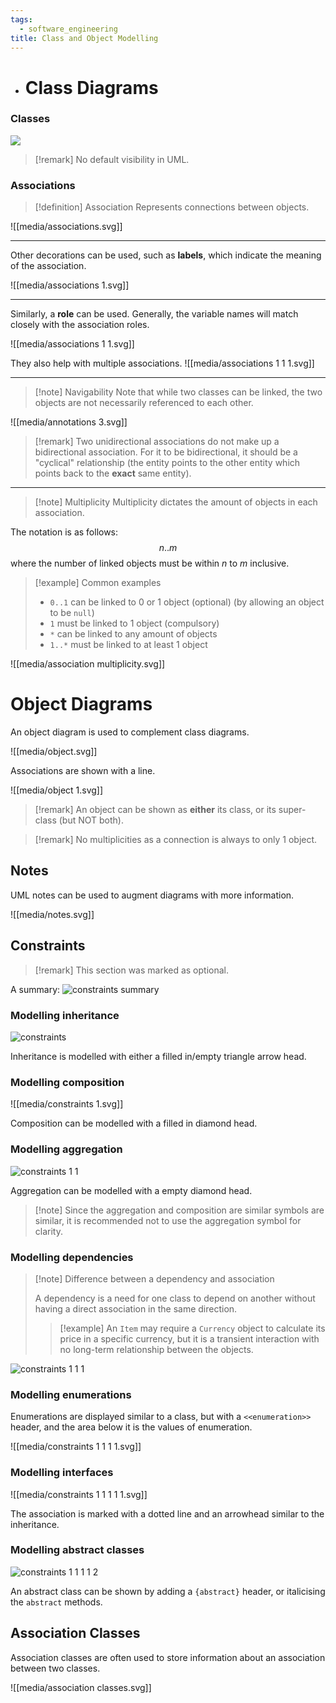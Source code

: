```yaml
---
tags:
  - software_engineering
title: Class and Object Modelling
---
```

- # Class Diagrams
### Classes


![](media/classnotations.svg)

> [!remark] No default visibility in UML.

### Associations

> [!definition] Association
> Represents connections between objects.

![[media/associations.svg]]

---

Other decorations can be used, such as **labels**, which indicate the meaning of the association.

![[media/associations 1.svg]]

---

Similarly, a **role** can be used. Generally, the variable names will match closely with the association roles. 

![[media/associations 1 1.svg]]

They also help with multiple associations.
![[media/associations 1 1 1.svg]]

---

> [!note] Navigability
> Note that while two classes can be linked, the two objects are not necessarily referenced to each other. 

![[media/annotations 3.svg]]

> [!remark] Two unidirectional associations do not make up a bidirectional association.
> For it to be bidirectional, it should be a "cyclical" relationship (the entity points to the other entity which points back to the **exact** same entity).

---

> [!note] Multiplicity
> Multiplicity dictates the amount of objects in each association.

The notation is as follows:
$$
n..m
$$
where the number of linked objects must be within $n$ to $m$ inclusive.

> [!example] Common examples
> - `0..1` can be linked to 0 or 1 object (optional)  (by allowing an object to be `null`)
> - `1` must be linked to 1 object (compulsory)
> - `*` can be linked to any amount of objects
> - `1..*` must be linked to at least 1 object

![[media/association multiplicity.svg]]

# Object Diagrams

An object diagram is used to complement class diagrams. 

![[media/object.svg]]

Associations are shown with a line.

![[media/object 1.svg]]
> [!remark] An object can be shown as **either** its class, or its super-class (but NOT both).

> [!remark] No multiplicities as a connection is always to only 1 object.
## Notes

UML notes can be used to augment diagrams with more information.

![[media/notes.svg]]

## Constraints

> [!remark] This section was marked as optional.

A summary:
![constraints summary](media/constraints%20summary.svg)
### Modelling inheritance

![constraints](media/constraints.svg)


Inheritance is modelled with either a filled in/empty triangle arrow head.
### Modelling composition


![[media/constraints 1.svg]]

Composition can be modelled with a filled in diamond head.

### Modelling aggregation


![constraints 1 1](media/constraints%201%201.svg)

Aggregation can be modelled with a empty diamond head.

> [!note] Since the aggregation and composition are similar symbols are similar, it is recommended not to use the aggregation symbol for clarity.

### Modelling dependencies

> [!note] Difference between a dependency and association
> 
> A dependency is a need for one class to depend on another without having a direct association in the same direction.
> 
> > [!example] 
> > An `Item` may require a `Currency` object to calculate its price in a specific currency, but it is a transient interaction with no long-term relationship between the objects.

![constraints 1 1 1](media/constraints%201%201%201.svg)
### Modelling enumerations

Enumerations are displayed similar to a class, but with a `<<enumeration>>` header, and the area below it is the values of enumeration.

![[media/constraints 1 1 1 1.svg]]

### Modelling interfaces

![[media/constraints 1 1 1 1 1.svg]]

The association is marked with a dotted line and an arrowhead similar to the inheritance.
### Modelling abstract classes

![constraints 1 1 1 1 2](media/constraints%201%201%201%201%202.svg)

An abstract class can be shown by adding a `{abstract}` header, or italicising the `abstract`  methods.

## Association Classes

Association classes are often used to store information about an association between two classes.

![[media/association classes.svg]]
